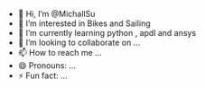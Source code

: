 - 👋 Hi, I’m @MichallSu
- 👀 I’m interested in Bikes and Sailing
- 🌱 I’m currently learning python , apdl and ansys
- 💞️ I’m looking to collaborate on ...
- 📫 How to reach me ...
- 😄 Pronouns: ...
- ⚡ Fun fact: ...

<!---
MichallSu/MichallSu is a ✨ special ✨ repository because its `README.md` (this file) appears on your GitHub profile.
You can click the Preview link to take a look at your changes.
--->
